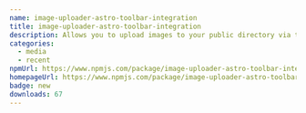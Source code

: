 ```yaml
---
name: image-uploader-astro-toolbar-integration
title: image-uploader-astro-toolbar-integration
description: Allows you to upload images to your public directory via the toolbar
categories:
  - media
  - recent
npmUrl: https://www.npmjs.com/package/image-uploader-astro-toolbar-integration
homepageUrl: https://www.npmjs.com/package/image-uploader-astro-toolbar-integration
badge: new
downloads: 67
---
```

